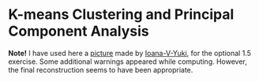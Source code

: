 # K-means Clustering and Principal Component Analysis

**Note!** I have used here a [picture](http://ioana-v-yuki.deviantart.com/art/Happy-bday-drummer-354269317 "original") made by [Ioana-V-Yuki](http://ioana-v-yuki.deviantart.com/ "DeviantArt profile"), for the optional 1.5 exercise. Some additional warnings appeared while computing. However, the final reconstruction seems to have been appropriate.